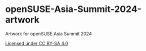 # openSUSE-Asia-Summit-2024-artwork

Artwork for openSUSE.Asia Summit 2024

[Licensed under CC BY-SA 4.0](https://creativecommons.org/licenses/by-sa/4.0/deed)
